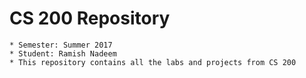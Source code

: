  # CS 200 Repository

    * Semester: Summer 2017
    * Student: Ramish Nadeem
    * This repository contains all the labs and projects from CS 200
